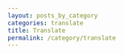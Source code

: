 ```yaml
---
layout: posts_by_category
categories: translate
title: Translate
permalink: /category/translate
---
```

